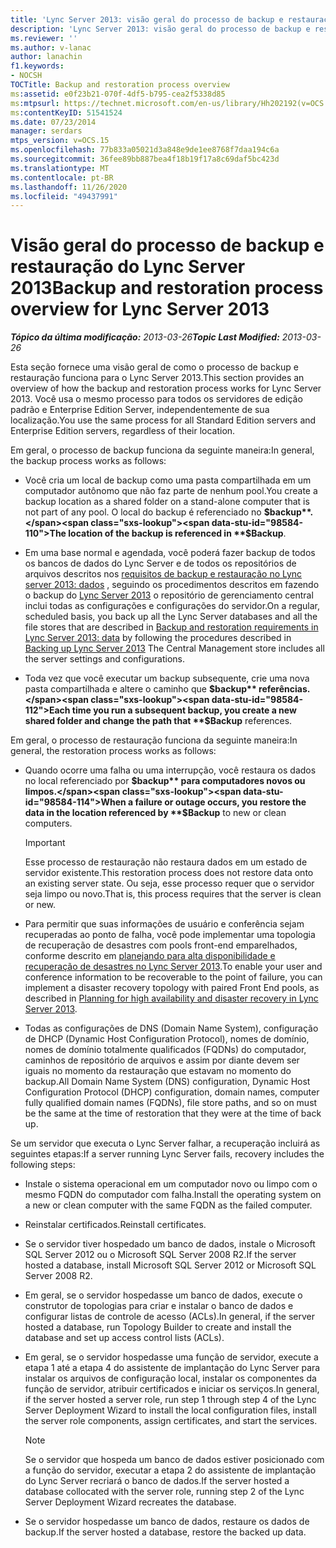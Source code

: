 ```yaml
---
title: 'Lync Server 2013: visão geral do processo de backup e restauração'
description: 'Lync Server 2013: visão geral do processo de backup e restauração.'
ms.reviewer: ''
ms.author: v-lanac
author: lanachin
f1.keywords:
- NOCSH
TOCTitle: Backup and restoration process overview
ms:assetid: e0f23b21-070f-4df5-b795-cea2f5338d85
ms:mtpsurl: https://technet.microsoft.com/en-us/library/Hh202192(v=OCS.15)
ms:contentKeyID: 51541524
ms.date: 07/23/2014
manager: serdars
mtps_version: v=OCS.15
ms.openlocfilehash: 77b833a05021d3a848e9de1ee8768f7daa194c6a
ms.sourcegitcommit: 36fee89bb887bea4f18b19f17a8c69daf5bc423d
ms.translationtype: MT
ms.contentlocale: pt-BR
ms.lasthandoff: 11/26/2020
ms.locfileid: "49437991"
---
```

# <a name="backup-and-restoration-process-overview-for-lync-server-2013"></a><span data-ttu-id="98584-103">Visão geral do processo de backup e restauração do Lync Server 2013</span><span class="sxs-lookup"><span data-stu-id="98584-103">Backup and restoration process overview for Lync Server 2013</span></span>

<div data-xmlns="http://www.w3.org/1999/xhtml">

<div class="topic" data-xmlns="http://www.w3.org/1999/xhtml" data-msxsl="urn:schemas-microsoft-com:xslt" data-cs="https://msdn.microsoft.com/">

<div data-asp="https://msdn2.microsoft.com/asp">



</div>

<div id="mainSection">

<div id="mainBody"><span data-ttu-id="98584-104">

<span> </span></span><span class="sxs-lookup"><span data-stu-id="98584-104">

<span> </span></span></span>

<span data-ttu-id="98584-105">_**Tópico da última modificação:** 2013-03-26_</span><span class="sxs-lookup"><span data-stu-id="98584-105">_**Topic Last Modified:** 2013-03-26_</span></span>

<span data-ttu-id="98584-106">Esta seção fornece uma visão geral de como o processo de backup e restauração funciona para o Lync Server 2013.</span><span class="sxs-lookup"><span data-stu-id="98584-106">This section provides an overview of how the backup and restoration process works for Lync Server 2013.</span></span> <span data-ttu-id="98584-107">Você usa o mesmo processo para todos os servidores de edição padrão e Enterprise Edition Server, independentemente de sua localização.</span><span class="sxs-lookup"><span data-stu-id="98584-107">You use the same process for all Standard Edition servers and Enterprise Edition servers, regardless of their location.</span></span>

<span data-ttu-id="98584-108">Em geral, o processo de backup funciona da seguinte maneira:</span><span class="sxs-lookup"><span data-stu-id="98584-108">In general, the backup process works as follows:</span></span>

  - <span data-ttu-id="98584-109">Você cria um local de backup como uma pasta compartilhada em um computador autônomo que não faz parte de nenhum pool.</span><span class="sxs-lookup"><span data-stu-id="98584-109">You create a backup location as a shared folder on a stand-alone computer that is not part of any pool.</span></span> <span data-ttu-id="98584-110">O local do backup é referenciado no **$backup**.</span><span class="sxs-lookup"><span data-stu-id="98584-110">The location of the backup is referenced in **$Backup**.</span></span>

  - <span data-ttu-id="98584-111">Em uma base normal e agendada, você poderá fazer backup de todos os bancos de dados do Lync Server e de todos os repositórios de arquivos descritos nos [requisitos de backup e restauração no Lync server 2013: dados](lync-server-2013-backup-and-restoration-requirements-data.md) , seguindo os procedimentos descritos em fazendo o backup do [Lync Server 2013](lync-server-2013-backing-up-lync-server.md) o repositório de gerenciamento central inclui todas as configurações e configurações do servidor.</span><span class="sxs-lookup"><span data-stu-id="98584-111">On a regular, scheduled basis, you back up all the Lync Server databases and all the file stores that are described in [Backup and restoration requirements in Lync Server 2013: data](lync-server-2013-backup-and-restoration-requirements-data.md) by following the procedures described in [Backing up Lync Server 2013](lync-server-2013-backing-up-lync-server.md) The Central Management store includes all the server settings and configurations.</span></span>

  - <span data-ttu-id="98584-112">Toda vez que você executar um backup subsequente, crie uma nova pasta compartilhada e altere o caminho que **$backup** referências.</span><span class="sxs-lookup"><span data-stu-id="98584-112">Each time you run a subsequent backup, you create a new shared folder and change the path that **$Backup** references.</span></span>

<span data-ttu-id="98584-113">Em geral, o processo de restauração funciona da seguinte maneira:</span><span class="sxs-lookup"><span data-stu-id="98584-113">In general, the restoration process works as follows:</span></span>

  - <span data-ttu-id="98584-114">Quando ocorre uma falha ou uma interrupção, você restaura os dados no local referenciado por **$backup** para computadores novos ou limpos.</span><span class="sxs-lookup"><span data-stu-id="98584-114">When a failure or outage occurs, you restore the data in the location referenced by **$Backup** to new or clean computers.</span></span>
    
    <div>
    

    > [!IMPORTANT]  
    > <span data-ttu-id="98584-115">Esse processo de restauração não restaura dados em um estado de servidor existente.</span><span class="sxs-lookup"><span data-stu-id="98584-115">This restoration process does not restore data onto an existing server state.</span></span> <span data-ttu-id="98584-116">Ou seja, esse processo requer que o servidor seja limpo ou novo.</span><span class="sxs-lookup"><span data-stu-id="98584-116">That is, this process requires that the server is clean or new.</span></span>

    
    </div>

  - <span data-ttu-id="98584-117">Para permitir que suas informações de usuário e conferência sejam recuperadas ao ponto de falha, você pode implementar uma topologia de recuperação de desastres com pools front-end emparelhados, conforme descrito em [planejando para alta disponibilidade e recuperação de desastres no Lync Server 2013](lync-server-2013-planning-for-high-availability-and-disaster-recovery.md).</span><span class="sxs-lookup"><span data-stu-id="98584-117">To enable your user and conference information to be recoverable to the point of failure, you can implement a disaster recovery topology with paired Front End pools, as described in [Planning for high availability and disaster recovery in Lync Server 2013](lync-server-2013-planning-for-high-availability-and-disaster-recovery.md).</span></span>

  - <span data-ttu-id="98584-118">Todas as configurações de DNS (Domain Name System), configuração de DHCP (Dynamic Host Configuration Protocol), nomes de domínio, nomes de domínio totalmente qualificados (FQDNs) do computador, caminhos de repositório de arquivos e assim por diante devem ser iguais no momento da restauração que estavam no momento do backup.</span><span class="sxs-lookup"><span data-stu-id="98584-118">All Domain Name System (DNS) configuration, Dynamic Host Configuration Protocol (DHCP) configuration, domain names, computer fully qualified domain names (FQDNs), file store paths, and so on must be the same at the time of restoration that they were at the time of back up.</span></span>

<span data-ttu-id="98584-119">Se um servidor que executa o Lync Server falhar, a recuperação incluirá as seguintes etapas:</span><span class="sxs-lookup"><span data-stu-id="98584-119">If a server running Lync Server fails, recovery includes the following steps:</span></span>

  - <span data-ttu-id="98584-120">Instale o sistema operacional em um computador novo ou limpo com o mesmo FQDN do computador com falha.</span><span class="sxs-lookup"><span data-stu-id="98584-120">Install the operating system on a new or clean computer with the same FQDN as the failed computer.</span></span>

  - <span data-ttu-id="98584-121">Reinstalar certificados.</span><span class="sxs-lookup"><span data-stu-id="98584-121">Reinstall certificates.</span></span>

  - <span data-ttu-id="98584-122">Se o servidor tiver hospedado um banco de dados, instale o Microsoft SQL Server 2012 ou o Microsoft SQL Server 2008 R2.</span><span class="sxs-lookup"><span data-stu-id="98584-122">If the server hosted a database, install Microsoft SQL Server 2012 or Microsoft SQL Server 2008 R2.</span></span>

  - <span data-ttu-id="98584-123">Em geral, se o servidor hospedasse um banco de dados, execute o construtor de topologias para criar e instalar o banco de dados e configurar listas de controle de acesso (ACLs).</span><span class="sxs-lookup"><span data-stu-id="98584-123">In general, if the server hosted a database, run Topology Builder to create and install the database and set up access control lists (ACLs).</span></span>

  - <span data-ttu-id="98584-124">Em geral, se o servidor hospedasse uma função de servidor, execute a etapa 1 até a etapa 4 do assistente de implantação do Lync Server para instalar os arquivos de configuração local, instalar os componentes da função de servidor, atribuir certificados e iniciar os serviços.</span><span class="sxs-lookup"><span data-stu-id="98584-124">In general, if the server hosted a server role, run step 1 through step 4 of the Lync Server Deployment Wizard to install the local configuration files, install the server role components, assign certificates, and start the services.</span></span>
    
    <div>
    

    > [!NOTE]  
    > <span data-ttu-id="98584-125">Se o servidor que hospeda um banco de dados estiver posicionado com a função do servidor, executar a etapa 2 do assistente de implantação do Lync Server recriará o banco de dados.</span><span class="sxs-lookup"><span data-stu-id="98584-125">If the server hosted a database collocated with the server role, running step 2 of the Lync Server Deployment Wizard recreates the database.</span></span>

    
    </div>

  - <span data-ttu-id="98584-126">Se o servidor hospedasse um banco de dados, restaure os dados de backup.</span><span class="sxs-lookup"><span data-stu-id="98584-126">If the server hosted a database, restore the backed up data.</span></span>

<span data-ttu-id="98584-127"></div>

<span> </span>

</div>

</div>

</span><span class="sxs-lookup"><span data-stu-id="98584-127"></div>

<span> </span>

</div>

</div>

</span></span></div>

